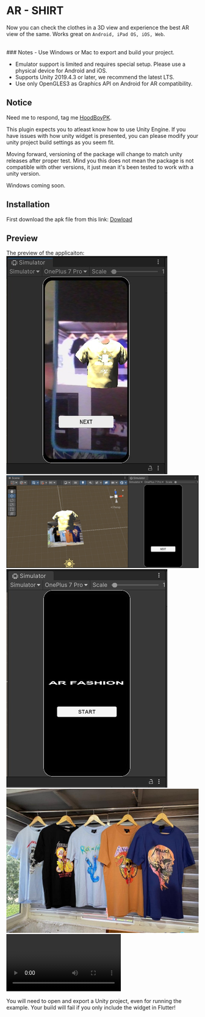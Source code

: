 # AR - SHIRT

Now you can check the clothes in a 3D view and experience the best AR view of the same. Works great on `Android, iPad OS, iOS, Web`.


<br />
### Notes
- Use Windows or Mac to export and build your project.  
  
- Emulator support is limited and requires special setup. Please use a physical device for Android and iOS.
- Supports Unity 2019.4.3 or later, we recommend the latest LTS.
- Use only OpenGLES3 as Graphics API on Android for AR compatibility.


## Notice
Need me to respond, tag me [HoodBoyPK](https://github.com/hoodboypk). 

This plugin expects you to atleast know how to use Unity Engine. If you have issues with how unity widget is presented, you can please modify your unity project build settings as you seem fit.

Moving forward, versioning of the package will change to match unity releases after proper test. Mind you this does not mean the package
is not compatible with other versions, it just mean it's been tested to work with a unity version.

Windows coming soon.

## Installation

First download the apk file from this link: [Dowload](https://drive.google.com/file/d/1kFJROFXUBmg8ISDUkOsFq4iAkSopbBSq/view?usp=sharing)

## Preview

The preview of the applicaiton:
![img](https://github.com/Jigyasa-Raj/AR-SHIRT/blob/main/img/cloth.jpg)
![img1](https://github.com/Jigyasa-Raj/AR-SHIRT/blob/main/img/cloth1.jpg)
![img2](https://github.com/Jigyasa-Raj/AR-SHIRT/blob/main/img/start.jpg)
![img3](https://github.com/Jigyasa-Raj/AR-SHIRT/blob/main/img/wodrobe.jpg)
![gif](https://github.com/Jigyasa-Raj/AR-SHIRT/blob/main/img/vid.mp4)



You will need to open and export a Unity project, even for running the example. Your build will fail if you only include the widget in Flutter!


<br />









